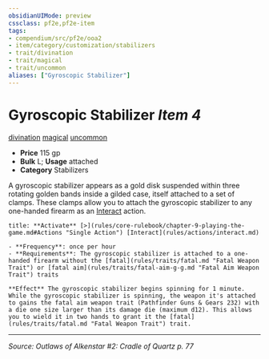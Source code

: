 ```yaml
---
obsidianUIMode: preview
cssclass: pf2e,pf2e-item
tags:
- compendium/src/pf2e/ooa2
- item/category/customization/stabilizers
- trait/divination
- trait/magical
- trait/uncommon
aliases: ["Gyroscopic Stabilizer"]
---
```

# Gyroscopic Stabilizer *Item 4*  
[divination](rules/traits/divination.md "Divination School Trait")  [magical](rules/traits/magical.md "Magical Item Trait")  [uncommon](rules/traits/uncommon.md "Uncommon Rarity Trait")  

- **Price** 115 gp
- **Bulk** L; **Usage** attached <to a two-handed firearm>
- **Category** Stabilizers

A gyroscopic stabilizer appears as a gold disk suspended within three rotating golden bands inside a gilded case, itself attached to a set of clamps. These clamps allow you to attach the gyroscopic stabilizer to any one-handed firearm as an [Interact](rules/actions/interact.md) action.

```ad-embed-ability
title: **Activate** [>](rules/core-rulebook/chapter-9-playing-the-game.md#Actions "Single Action") [Interact](rules/actions/interact.md)

- **Frequency**: once per hour
- **Requirements**: The gyroscopic stabilizer is attached to a one-handed firearm without the [fatal](rules/traits/fatal.md "Fatal Weapon Trait") or [fatal aim](rules/traits/fatal-aim-g-g.md "Fatal Aim Weapon Trait") traits

**Effect** The gyroscopic stabilizer begins spinning for 1 minute. While the gyroscopic stabilizer is spinning, the weapon it's attached to gains the fatal aim weapon trait (Pathfinder Guns & Gears 232) with a die one size larger than its damage die (maximum d12). This allows you to wield it in two hands to grant it the [fatal](rules/traits/fatal.md "Fatal Weapon Trait") trait.
```


---
*Source: Outlaws of Alkenstar #2: Cradle of Quartz p. 77*
